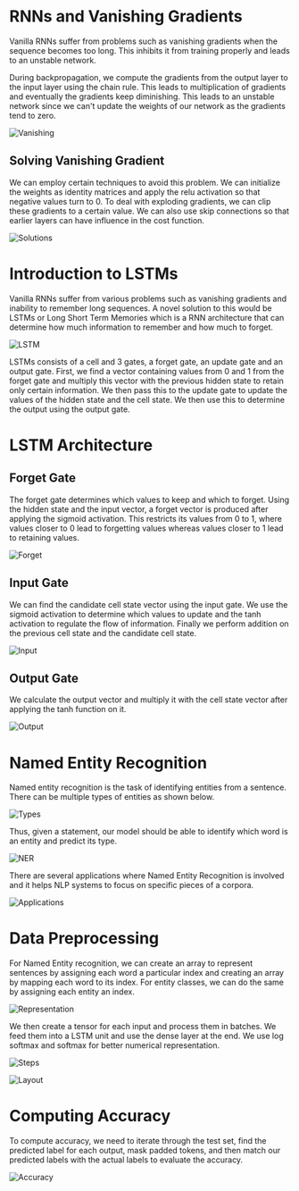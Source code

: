 # RNNs and Vanishing Gradients

<p>Vanilla RNNs suffer from problems such as vanishing gradients when the sequence becomes too long. This inhibits it from training properly and leads to an unstable network.</p>

<p>During backpropagation, we compute the gradients from the output layer to the input layer using the chain rule. This leads to multiplication of gradients and eventually the gradients keep diminishing. This leads to an unstable network since we can't update the weights of our network as the gradients tend to zero.</p>

![Vanishing](images/image1.png)

## Solving Vanishing Gradient

<p>We can employ certain techniques to avoid this problem. We can initialize the weights as identity matrices and apply the relu activation so that negative values turn to 0. To deal with exploding gradients, we can clip these gradients to a certain value. We can also use skip connections so that earlier layers can have influence in the cost function.</p>

![Solutions](images/image2.png)

# Introduction to LSTMs

<p>Vanilla RNNs suffer from various problems such as vanishing gradients and inability to remember long sequences. A novel solution to this would be LSTMs or Long Short Term Memories which is a RNN architecture that can determine how much information to remember and how much to forget.</p>

![LSTM](images/image3.png)

<p>LSTMs consists of a cell and 3 gates, a forget gate, an update gate and an output gate. First, we find a vector containing values from 0 and 1 from the forget gate and multiply this vector with the previous hidden state to retain only certain information. We then pass this to the update gate to update the values of the hidden state and the cell state. We then use this to determine the output using the output gate.</p>

# LSTM Architecture

## Forget Gate

<p>The forget gate determines which values to keep and which to forget. Using the hidden state and the input vector, a forget vector is produced after applying the sigmoid activation. This restricts its values from 0 to 1, where values closer to 0 lead to forgetting values whereas values closer to 1 lead to retaining values.</p>

![Forget](images/image4.png)

## Input Gate

<p>We can find the candidate cell state vector using the input gate. We use the sigmoid activation to determine which values to update and the tanh activation to regulate the flow of information. Finally we perform addition on the previous cell state and the candidate cell state.</p>

![Input](images/image5.png)

## Output Gate

<p>We calculate the output vector and multiply it with the cell state vector after applying the tanh function on it.</p>

![Output](images/image6.png)

# Named Entity Recognition

<p>Named entity recognition is the task of identifying entities from a sentence. There can be multiple types of entities as shown below.</p>

![Types](images/image7.png)

<p>Thus, given a statement, our model should be able to identify which word is an entity and predict its type.</p>

![NER](images/image8.png)

<p>There are several applications where Named Entity Recognition is involved and it helps NLP systems to focus on specific pieces of a corpora.</p>

![Applications](images/image9.png)

# Data Preprocessing

<p>For Named Entity recognition, we can create an array to represent sentences by assigning each word a particular index and creating an array by mapping each word to its index. For entity classes, we can do the same by assigning each entity an index.</p>

![Representation](images/image10.png)

<p>We then create a tensor for each input and process them in batches. We feed them into a LSTM unit and use the dense layer at the end. We use log softmax and softmax for better numerical representation.</p>

![Steps](images/image11.png)

![Layout](images/image12.png)

# Computing Accuracy

<p>To compute accuracy, we need to iterate through the test set, find the predicted label for each output, mask padded tokens, and then match our predicted labels with the actual labels to evaluate the accuracy.</p>

![Accuracy](images/image13.png)